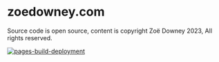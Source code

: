 # zoedowney.com

Source code is open source, content is copyright Zoë Downey 2023, All rights reserved.

[![pages-build-deployment](https://github.com/zoedowney/zoedowney.github.io/actions/workflows/pages/pages-build-deployment/badge.svg)](https://github.com/zoedowney/zoedowney.github.io/actions/workflows/pages/pages-build-deployment)
